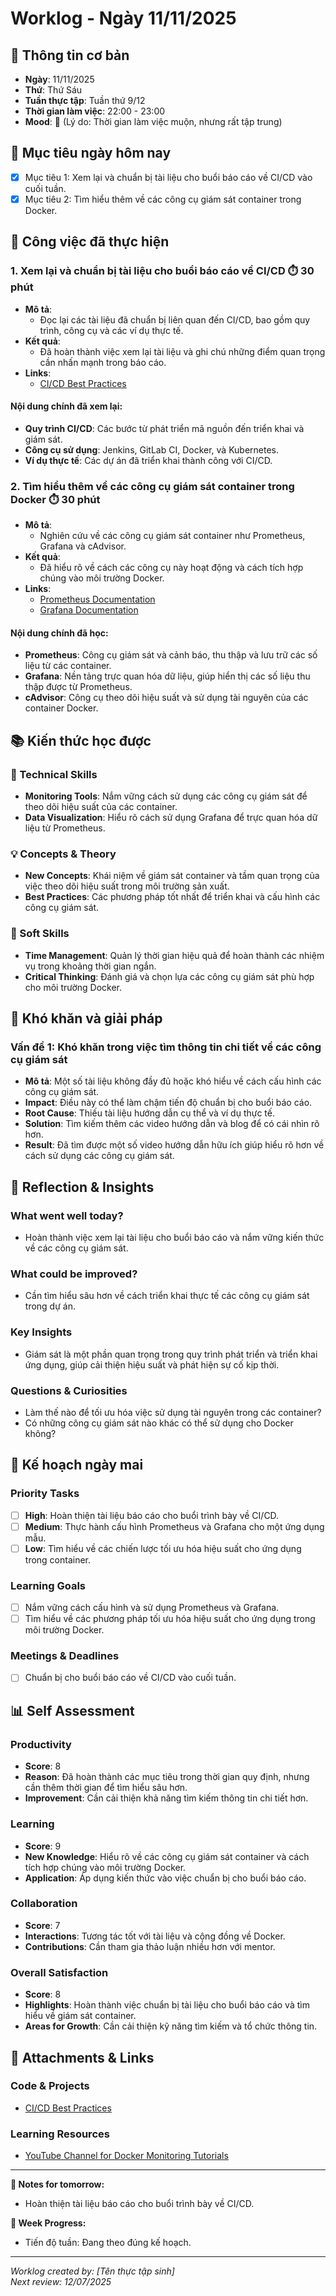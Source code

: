 # Worklog - Ngày 11/11/2025

## 📅 Thông tin cơ bản
- **Ngày**: 11/11/2025
- **Thứ**: Thứ Sáu
- **Tuần thực tập**: Tuần thứ 9/12
- **Thời gian làm việc**: 22:00 - 23:00
- **Mood**: 🌙 (Lý do: Thời gian làm việc muộn, nhưng rất tập trung)

## 🎯 Mục tiêu ngày hôm nay
- [x] Mục tiêu 1: Xem lại và chuẩn bị tài liệu cho buổi báo cáo về CI/CD vào cuối tuần.
- [x] Mục tiêu 2: Tìm hiểu thêm về các công cụ giám sát container trong Docker.

## 💼 Công việc đã thực hiện

### 1. Xem lại và chuẩn bị tài liệu cho buổi báo cáo về CI/CD ⏱️ 30 phút
- **Mô tả**: 
  - Đọc lại các tài liệu đã chuẩn bị liên quan đến CI/CD, bao gồm quy trình, công cụ và các ví dụ thực tế.
- **Kết quả**: 
  - Đã hoàn thành việc xem lại tài liệu và ghi chú những điểm quan trọng cần nhấn mạnh trong báo cáo.
- **Links**: 
  - [CI/CD Best Practices](https://www.atlassian.com/continuous-delivery/ci-vs-ci)

#### Nội dung chính đã xem lại:
- **Quy trình CI/CD**: Các bước từ phát triển mã nguồn đến triển khai và giám sát.
- **Công cụ sử dụng**: Jenkins, GitLab CI, Docker, và Kubernetes.
- **Ví dụ thực tế**: Các dự án đã triển khai thành công với CI/CD.

### 2. Tìm hiểu thêm về các công cụ giám sát container trong Docker ⏱️ 30 phút
- **Mô tả**: 
  - Nghiên cứu về các công cụ giám sát container như Prometheus, Grafana và cAdvisor.
- **Kết quả**: 
  - Đã hiểu rõ về cách các công cụ này hoạt động và cách tích hợp chúng vào môi trường Docker.
- **Links**: 
  - [Prometheus Documentation](https://prometheus.io/docs/introduction/overview/)
  - [Grafana Documentation](https://grafana.com/docs/grafana/latest/)

#### Nội dung chính đã học:
- **Prometheus**: Công cụ giám sát và cảnh báo, thu thập và lưu trữ các số liệu từ các container.
- **Grafana**: Nền tảng trực quan hóa dữ liệu, giúp hiển thị các số liệu thu thập được từ Prometheus.
- **cAdvisor**: Công cụ theo dõi hiệu suất và sử dụng tài nguyên của các container Docker.

## 📚 Kiến thức học được

### 🔧 Technical Skills
- **Monitoring Tools**: Nắm vững cách sử dụng các công cụ giám sát để theo dõi hiệu suất của các container.
- **Data Visualization**: Hiểu rõ cách sử dụng Grafana để trực quan hóa dữ liệu từ Prometheus.

### 💡 Concepts & Theory
- **New Concepts**: Khái niệm về giám sát container và tầm quan trọng của việc theo dõi hiệu suất trong môi trường sản xuất.
- **Best Practices**: Các phương pháp tốt nhất để triển khai và cấu hình các công cụ giám sát.

### 🤝 Soft Skills
- **Time Management**: Quản lý thời gian hiệu quả để hoàn thành các nhiệm vụ trong khoảng thời gian ngắn.
- **Critical Thinking**: Đánh giá và chọn lựa các công cụ giám sát phù hợp cho môi trường Docker.

## 🚧 Khó khăn và giải pháp

### Vấn đề 1: Khó khăn trong việc tìm thông tin chi tiết về các công cụ giám sát
- **Mô tả**: Một số tài liệu không đầy đủ hoặc khó hiểu về cách cấu hình các công cụ giám sát.
- **Impact**: Điều này có thể làm chậm tiến độ chuẩn bị cho buổi báo cáo.
- **Root Cause**: Thiếu tài liệu hướng dẫn cụ thể và ví dụ thực tế.
- **Solution**: Tìm kiếm thêm các video hướng dẫn và blog để có cái nhìn rõ hơn.
- **Result**: Đã tìm được một số video hướng dẫn hữu ích giúp hiểu rõ hơn về cách sử dụng các công cụ giám sát.

## 🤔 Reflection & Insights

### What went well today?
- Hoàn thành việc xem lại tài liệu cho buổi báo cáo và nắm vững kiến thức về các công cụ giám sát.

### What could be improved?
- Cần tìm hiểu sâu hơn về cách triển khai thực tế các công cụ giám sát trong dự án.

### Key Insights
- Giám sát là một phần quan trọng trong quy trình phát triển và triển khai ứng dụng, giúp cải thiện hiệu suất và phát hiện sự cố kịp thời.

### Questions & Curiosities
- Làm thế nào để tối ưu hóa việc sử dụng tài nguyên trong các container?
- Có những công cụ giám sát nào khác có thể sử dụng cho Docker không?

## 📅 Kế hoạch ngày mai

### Priority Tasks
- [ ] **High**: Hoàn thiện tài liệu báo cáo cho buổi trình bày về CI/CD.
- [ ] **Medium**: Thực hành cấu hình Prometheus và Grafana cho một ứng dụng mẫu.
- [ ] **Low**: Tìm hiểu về các chiến lược tối ưu hóa hiệu suất cho ứng dụng trong container.

### Learning Goals
- [ ] Nắm vững cách cấu hình và sử dụng Prometheus và Grafana.
- [ ] Tìm hiểu về các phương pháp tối ưu hóa hiệu suất cho ứng dụng trong môi trường Docker.

### Meetings & Deadlines
- [ ] Chuẩn bị cho buổi báo cáo về CI/CD vào cuối tuần.

## 📊 Self Assessment

### Productivity
- **Score**: 8
- **Reason**: Đã hoàn thành các mục tiêu trong thời gian quy định, nhưng cần thêm thời gian để tìm hiểu sâu hơn.
- **Improvement**: Cần cải thiện khả năng tìm kiếm thông tin chi tiết hơn.

### Learning
- **Score**: 9
- **New Knowledge**: Hiểu rõ về các công cụ giám sát container và cách tích hợp chúng vào môi trường Docker.
- **Application**: Áp dụng kiến thức vào việc chuẩn bị cho buổi báo cáo.

### Collaboration
- **Score**: 7
- **Interactions**: Tương tác tốt với tài liệu và cộng đồng về Docker.
- **Contributions**: Cần tham gia thảo luận nhiều hơn với mentor.

### Overall Satisfaction
- **Score**: 8
- **Highlights**: Hoàn thành việc chuẩn bị tài liệu cho buổi báo cáo và tìm hiểu về giám sát container.
- **Areas for Growth**: Cần cải thiện kỹ năng tìm kiếm và tổ chức thông tin.

## 📎 Attachments & Links

### Code & Projects
- [CI/CD Best Practices](https://www.atlassian.com/continuous-delivery/ci-vs-ci)

### Learning Resources
- [YouTube Channel for Docker Monitoring Tutorials](https://www.youtube.com/results?search_query=docker+monitoring+tutorials)

---

**📝 Notes for tomorrow:**
- Hoàn thiện tài liệu báo cáo cho buổi trình bày về CI/CD.

**🎯 Week Progress:**
- Tiến độ tuần: Đang theo đúng kế hoạch.

---
*Worklog created by: [Tên thực tập sinh]*  
*Next review: 12/07/2025*
